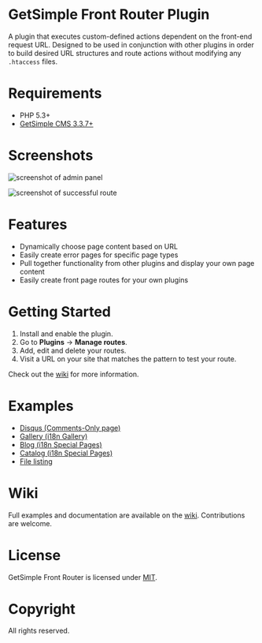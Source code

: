 # GetSimple Front Router Plugin
A plugin that executes custom-defined actions dependent on the front-end request
URL. Designed to be used in conjunction with other plugins in order to build
desired URL structures and route actions without modifying any `.htaccess` files.

# Requirements
* PHP 5.3+
* [GetSimple CMS 3.3.7+](https://gitub.com/GetSimpleCMS/GetSimpleCMS)

# Screenshots
![screenshot of admin panel](https://cloud.githubusercontent.com/assets/4363863/14022767/31a5b174-f1d9-11e5-9d55-d69679ef82bd.png)

![screenshot of successful route](https://cloud.githubusercontent.com/assets/4363863/14022765/3181d7e0-f1d9-11e5-8517-1722c0d1527b.png)

# Features
* Dynamically choose page content based on URL
* Easily create error pages for specific page types
* Pull together functionality from other plugins and display your own page content
* Easily create front page routes for your own plugins

# Getting Started
1. Install and enable the plugin.
2. Go to **Plugins** -> **Manage routes**.
3. Add, edit and delete your routes.
4. Visit a URL on your site that matches the pattern to test your route.

Check out the [wiki](/wiki) for more information.

# Examples
* [Disqus (Comments-Only page)](/wiki/Disqus-Comments-Only-Example)
* [Gallery (i18n Gallery)](/wiki/Gallery-(i18n-Gallery)-Example)
* [Blog (i18n Special Pages)](/wiki/Blog-(i18n-Special-Pages)-Example)
* [Catalog (i18n Special Pages)](/wiki/Catalog-(i18n-Special-Pages)-Example)
* [File listing](/wiki/File-Listing-Example)

# Wiki
Full examples and documentation are available on the [wiki](wiki). Contributions are welcome.

# License
GetSimple Front Router is licensed under [MIT](http://www.opensource.org/licenses/MIT).

# Copyright
All rights reserved.